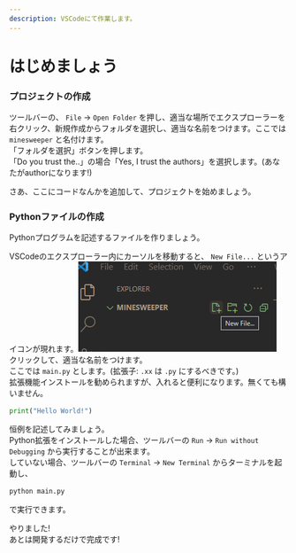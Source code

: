 ```yaml
---
description: VSCodeにて作業します。
---
```


# はじめましょう

### プロジェクトの作成

ツールバーの、 `File` -> `Open Folder` を押し、適当な場所でエクスプローラーを右クリック、新規作成からフォルダを選択し、適当な名前をつけます。ここでは `minesweeper` と名付けます。\
「フォルダを選択」ボタンを押します。\
「Do you trust the..」の場合「Yes, I trust the authors」を選択します。(あなたがauthorになります!)

さあ、ここにコードなんかを追加して、プロジェクトを始めましょう。

### Pythonファイルの作成

Pythonプログラムを記述するファイルを作りましょう。

VSCodeのエクスプローラー内にカーソルを移動すると、 `New File...` というアイコンが現れます。![](../.gitbook/assets/image.png)\
クリックして、適当な名前をつけます。\
ここでは `main.py` とします。(拡張子: `.xx` は `.py` にするべきです。)\
拡張機能インストールを勧められますが、入れると便利になります。無くても構いません。

```python
print("Hello World!")
```

恒例を記述してみましょう。\
Python拡張をインストールした場合、ツールバーの `Run` -> `Run without Debugging` から実行することが出来ます。\
していない場合、ツールバーの `Terminal` -> `New Terminal` からターミナルを起動し、

```bash
python main.py
```

で実行できます。

やりました!\
あとは開発するだけで完成です!
